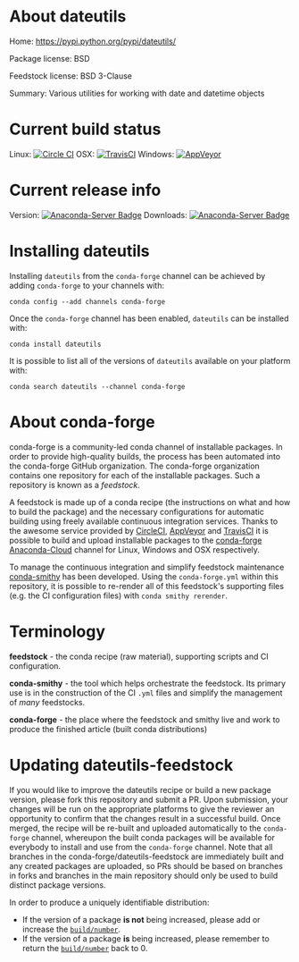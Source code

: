 About dateutils
===============

Home: https://pypi.python.org/pypi/dateutils/

Package license: BSD

Feedstock license: BSD 3-Clause

Summary: Various utilities for working with date and datetime objects



Current build status
====================

Linux: [![Circle CI](https://circleci.com/gh/conda-forge/dateutils-feedstock.svg?style=shield)](https://circleci.com/gh/conda-forge/dateutils-feedstock)
OSX: [![TravisCI](https://travis-ci.org/conda-forge/dateutils-feedstock.svg?branch=master)](https://travis-ci.org/conda-forge/dateutils-feedstock)
Windows: [![AppVeyor](https://ci.appveyor.com/api/projects/status/github/conda-forge/dateutils-feedstock?svg=True)](https://ci.appveyor.com/project/conda-forge/dateutils-feedstock/branch/master)

Current release info
====================
Version: [![Anaconda-Server Badge](https://anaconda.org/conda-forge/dateutils/badges/version.svg)](https://anaconda.org/conda-forge/dateutils)
Downloads: [![Anaconda-Server Badge](https://anaconda.org/conda-forge/dateutils/badges/downloads.svg)](https://anaconda.org/conda-forge/dateutils)

Installing dateutils
====================

Installing `dateutils` from the `conda-forge` channel can be achieved by adding `conda-forge` to your channels with:

```
conda config --add channels conda-forge
```

Once the `conda-forge` channel has been enabled, `dateutils` can be installed with:

```
conda install dateutils
```

It is possible to list all of the versions of `dateutils` available on your platform with:

```
conda search dateutils --channel conda-forge
```


About conda-forge
=================

conda-forge is a community-led conda channel of installable packages.
In order to provide high-quality builds, the process has been automated into the
conda-forge GitHub organization. The conda-forge organization contains one repository
for each of the installable packages. Such a repository is known as a *feedstock*.

A feedstock is made up of a conda recipe (the instructions on what and how to build
the package) and the necessary configurations for automatic building using freely
available continuous integration services. Thanks to the awesome service provided by
[CircleCI](https://circleci.com/), [AppVeyor](http://www.appveyor.com/)
and [TravisCI](https://travis-ci.org/) it is possible to build and upload installable
packages to the [conda-forge](https://anaconda.org/conda-forge)
[Anaconda-Cloud](http://docs.anaconda.org/) channel for Linux, Windows and OSX respectively.

To manage the continuous integration and simplify feedstock maintenance
[conda-smithy](http://github.com/conda-forge/conda-smithy) has been developed.
Using the ``conda-forge.yml`` within this repository, it is possible to re-render all of
this feedstock's supporting files (e.g. the CI configuration files) with ``conda smithy rerender``.


Terminology
===========

**feedstock** - the conda recipe (raw material), supporting scripts and CI configuration.

**conda-smithy** - the tool which helps orchestrate the feedstock.
                   Its primary use is in the construction of the CI ``.yml`` files
                   and simplify the management of *many* feedstocks.

**conda-forge** - the place where the feedstock and smithy live and work to
                  produce the finished article (built conda distributions)


Updating dateutils-feedstock
============================

If you would like to improve the dateutils recipe or build a new
package version, please fork this repository and submit a PR. Upon submission,
your changes will be run on the appropriate platforms to give the reviewer an
opportunity to confirm that the changes result in a successful build. Once
merged, the recipe will be re-built and uploaded automatically to the
`conda-forge` channel, whereupon the built conda packages will be available for
everybody to install and use from the `conda-forge` channel.
Note that all branches in the conda-forge/dateutils-feedstock are
immediately built and any created packages are uploaded, so PRs should be based
on branches in forks and branches in the main repository should only be used to
build distinct package versions.

In order to produce a uniquely identifiable distribution:
 * If the version of a package **is not** being increased, please add or increase
   the [``build/number``](http://conda.pydata.org/docs/building/meta-yaml.html#build-number-and-string).
 * If the version of a package **is** being increased, please remember to return
   the [``build/number``](http://conda.pydata.org/docs/building/meta-yaml.html#build-number-and-string)
   back to 0.
